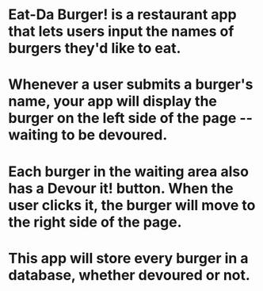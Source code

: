 # Eat-Da Burger! is a restaurant app that lets users input the names of burgers they'd like to eat.

# Whenever a user submits a burger's name, your app will display the burger on the left side of the page -- waiting to be devoured.


# Each burger in the waiting area also has a Devour it! button. When the user clicks it, the burger will move to the right side of the page.


# This app will store every burger in a database, whether devoured or not.




